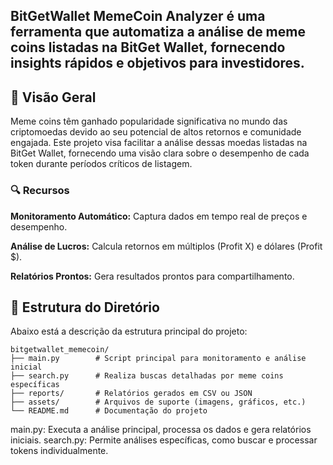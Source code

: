
## BitGetWallet MemeCoin Analyzer é uma ferramenta que automatiza a análise de meme coins listadas na BitGet Wallet, fornecendo insights rápidos e objetivos para investidores.

## 🌟 Visão Geral

Meme coins têm ganhado popularidade significativa no mundo das criptomoedas devido ao seu potencial de altos retornos e comunidade engajada. Este projeto visa facilitar a análise dessas moedas listadas na BitGet Wallet, fornecendo uma visão clara sobre o desempenho de cada token durante períodos críticos de listagem.

### 🔍 Recursos

**Monitoramento Automático:** Captura dados em tempo real de preços e desempenho.

**Análise de Lucros:** Calcula retornos em múltiplos (Profit X) e dólares (Profit $).

**Relatórios Prontos:** Gera resultados prontos para compartilhamento.

## 🚀 Estrutura do Diretório
Abaixo está a descrição da estrutura principal do projeto:

```
bitgetwallet_memecoin/
├── main.py        # Script principal para monitoramento e análise inicial
├── search.py      # Realiza buscas detalhadas por meme coins específicas
├── reports/       # Relatórios gerados em CSV ou JSON
├── assets/        # Arquivos de suporte (imagens, gráficos, etc.)
└── README.md      # Documentação do projeto
```
main.py: Executa a análise principal, processa os dados e gera relatórios iniciais.
search.py: Permite análises específicas, como buscar e processar tokens individualmente.
